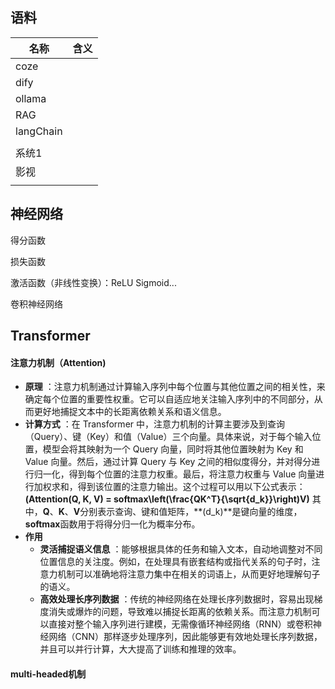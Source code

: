 ## 语料

| 名称      | 含义 |
| --------- | ---- |
| coze      |      |
| dify      |      |
| ollama    |      |
| RAG       |      |
| langChain |      |
|           |      |
| 系统1     |      |
| 影视      |      |
|           |      |

## 神经网络

得分函数

损失函数

激活函数（非线性变换）：ReLU Sigmoid...

卷积神经网络

## Transformer

#### 注意力机制（Attention)

* **原理** ：注意力机制通过计算输入序列中每个位置与其他位置之间的相关性，来确定每个位置的重要性权重。它可以自适应地关注输入序列中的不同部分，从而更好地捕捉文本中的长距离依赖关系和语义信息。
* **计算方式** ：在 Transformer 中，注意力机制的计算主要涉及到查询（Query）、键（Key）和值（Value）三个向量。具体来说，对于每个输入位置，模型会将其映射为一个 Query 向量，同时将其他位置映射为 Key 和 Value 向量。然后，通过计算 Query 与 Key 之间的相似度得分，并对得分进行归一化，得到每个位置的注意力权重。最后，将注意力权重与 Value 向量进行加权求和，得到该位置的注意力输出。这个过程可以用以下公式表示：
  **\(Attention(Q, K, V) = softmax\left(\frac{QK^T}{\sqrt{d_k}}\right)V\)**
  其中，**Q**、**K**、**V**分别表示查询、键和值矩阵，**\(d_k\)**是键向量的维度，**softmax**函数用于将得分归一化为概率分布。
* **作用**
  * **灵活捕捉语义信息** ：能够根据具体的任务和输入文本，自动地调整对不同位置信息的关注度。例如，在处理具有嵌套结构或指代关系的句子时，注意力机制可以准确地将注意力集中在相关的词语上，从而更好地理解句子的语义。
  * **高效处理长序列数据** ：传统的神经网络在处理长序列数据时，容易出现梯度消失或爆炸的问题，导致难以捕捉长距离的依赖关系。而注意力机制可以直接对整个输入序列进行建模，无需像循环神经网络（RNN）或卷积神经网络（CNN）那样逐步处理序列，因此能够更有效地处理长序列数据，并且可以并行计算，大大提高了训练和推理的效率。

#### multi-headed机制
